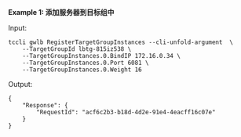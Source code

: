 **Example 1: 添加服务器到目标组中**



Input: 

```
tccli gwlb RegisterTargetGroupInstances --cli-unfold-argument  \
    --TargetGroupId lbtg-815iz538 \
    --TargetGroupInstances.0.BindIP 172.16.0.34 \
    --TargetGroupInstances.0.Port 6081 \
    --TargetGroupInstances.0.Weight 16
```

Output: 
```
{
    "Response": {
        "RequestId": "acf6c2b3-b18d-4d2e-91e4-4eacff16c07e"
    }
}
```

